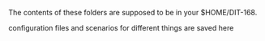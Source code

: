 The contents of these folders are supposed to be in your $HOME/DIT-168.

configuration files and scenarios for different things are saved here
